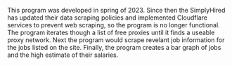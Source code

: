 This program was developed in spring of 2023. Since then the SimplyHired has updated their data scraping policies and implemented Cloudflare services to prevent web scraping, so the program is no longer functional. 
The program iterates though a list of free proxies until it finds a useable proxy network. 
Next the program would scrape revelant job information for the jobs listed on the site. 
Finally, the program creates a bar graph of jobs and the high estimate of their salaries.
